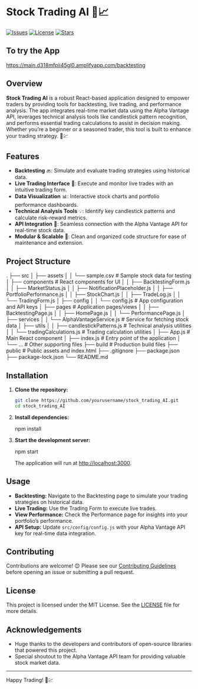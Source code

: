 # Stock Trading AI 🚀📈

[![Issues](https://img.shields.io/github/issues/yourusername/stock_trading_AI.svg)](https://github.com/yourusername/stock_trading_AI/issues)
[![License](https://img.shields.io/github/license/yourusername/stock_trading_AI.svg)](LICENSE)
[![Stars](https://img.shields.io/github/stars/yourusername/stock_trading_AI.svg)](https://github.com/yourusername/stock_trading_AI/stargazers)

## To try the App
https://main.d318mfpii45gl0.amplifyapp.com/backtesting


## Overview

**Stock Trading AI** is a robust React-based application designed to empower traders by providing tools for backtesting, live trading, and performance analysis. The app integrates real-time market data using the Alpha Vantage API, leverages technical analysis tools like candlestick pattern recognition, and performs essential trading calculations to assist in decision making. Whether you’re a beginner or a seasoned trader, this tool is built to enhance your trading strategy. 🤖💹

## Features

- **Backtesting** 🔙: Simulate and evaluate trading strategies using historical data.
- **Live Trading Interface** 🔴: Execute and monitor live trades with an intuitive trading form.
- **Data Visualization** 📊: Interactive stock charts and portfolio performance dashboards.
- **Technical Analysis Tools** 💡: Identify key candlestick patterns and calculate risk-reward metrics.
- **API Integration** 🔗: Seamless connection with the Alpha Vantage API for real-time stock data.
- **Modular & Scalable** 🧩: Clean and organized code structure for ease of maintenance and extension.

## Project Structure


.
├── src
│   ├── assets
│   │   └── sample.csv            # Sample stock data for testing
│   ├── components                # React components for UI
│   │   ├── BacktestingForm.js
│   │   ├── MarketStatus.js
│   │   ├── NotificationPlaceholder.js
│   │   ├── PortfolioPerformance.js
│   │   ├── StockChart.js
│   │   ├── TradeLog.js
│   │   └── TradingForm.js
│   ├── config
│   │   └── config.js             # App configuration and API keys
│   ├── pages                     # Application pages/views
│   │   ├── BacktestingPage.js
│   │   ├── HomePage.js
│   │   └── PerformancePage.js
│   ├── services
│   │   └── AlphaVantageService.js # Service for fetching stock data
│   ├── utils
│   │   ├── candlestickPatterns.js  # Technical analysis utilities
│   │   └── tradingCalculations.js  # Trading calculation utilities
│   ├── App.js                    # Main React component
│   ├── index.js                  # Entry point of the application
│   └── ...                       # Other supporting files
├── build                         # Production build files
├── public                        # Public assets and index.html
├── .gitignore
├── package.json
├── package-lock.json
└── README.md


## Installation

1. **Clone the repository:**
   ```bash
   git clone https://github.com/yourusername/stock_trading_AI.git
   cd stock_trading_AI
   ```

2. **Install dependencies:**

   npm install


3. **Start the development server:**

   npm start

   The application will run at [http://localhost:3000](http://localhost:3000).

## Usage

- **Backtesting:** Navigate to the Backtesting page to simulate your trading strategies on historical data.
- **Live Trading:** Use the Trading Form to execute live trades.
- **View Performance:** Check the Performance page for insights into your portfolio’s performance.
- **API Setup:** Update `src/config/config.js` with your Alpha Vantage API key for real-time data integration.

## Contributing

Contributions are welcome! 😊 Please see our [Contributing Guidelines](CONTRIBUTING.md) before opening an issue or submitting a pull request.

## License

This project is licensed under the MIT License. See the [LICENSE](LICENSE) file for more details.

## Acknowledgements

- Huge thanks to the developers and contributors of open-source libraries that powered this project.
- Special shoutout to the Alpha Vantage API team for providing valuable stock market data.

---

Happy Trading! 🚀💹


